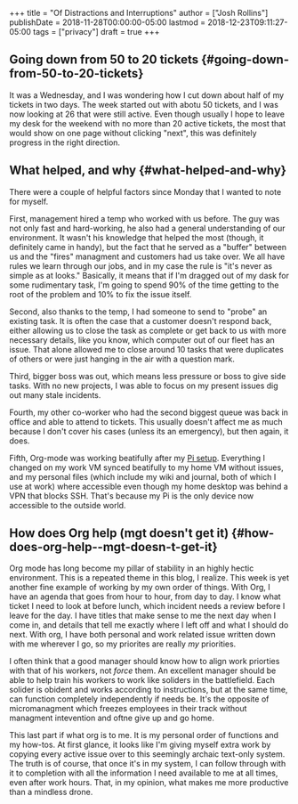+++
title = "Of Distractions and Interruptions"
author = ["Josh Rollins"]
publishDate = 2018-11-28T00:00:00-05:00
lastmod = 2018-12-23T09:11:27-05:00
tags = ["privacy"]
draft = true
+++

## Going down from 50 to 20 tickets {#going-down-from-50-to-20-tickets}

It was a Wednesday, and I was wondering how I cut down about half of my tickets in two days. The week started out with abotu 50 tickets, and I was now looking at 26 that were still active. Even though usually I hope to leave my desk for the weekend with no more than 20 active tickets, the most that would show on one page without clicking "next", this was definitely progress in the right direction.


## What helped, and why {#what-helped-and-why}

There were a couple of helpful factors since Monday that I wanted to note for myself.

First, management hired a temp who worked with us before. The guy was not only fast and hard-working, he also had a general understanding of our environment. It wasn't his knowledge that helped the most (though, it definitely came in handy), but the fact that he served as a "buffer" between us and the "fires" managment and customers had us take over. We all have rules we learn through our jobs, and in my case the rule is "it's never as simple as at looks." Basically, it means that if I'm dragged out of my dask for some rudimentary task, I'm going to spend 90% of the time getting to the root of the problem and 10% to fix the issue itself.

Second, also thanks to the temp, I had someone to send to "probe" an existing task. It is often the case that a customer doesn't respond back, either allowing us to close the task as complete or get back to us with more necessary details, like you know, which computer out of our fleet has an issue. That alone allowed me to close around 10 tasks that were duplicates of others or were just hanging in the air with a question mark.

Third, bigger boss was out, which means less pressure or boss to give side tasks. With no new projects, I was able to focus on my present issues dig out many stale incidents.

Fourth, my other co-worker who had the second biggest queue was back in office and able to attend to tickets. This usually doesn't affect me as much because I don't cover his cases (unless its an emergency), but then again, it does.

Fifth, Org-mode was working beatifully after my [Pi setup](https://joshrollinswrites.com/techden/raspberry%5Fpi%5Forg%5Fhub/). Everything I changed on my work VM synced beatifully to my home VM without issues, and my personal files (which include my wiki and journal, both of which I use at work) where accessible even though my home desktop was behind a VPN that blocks SSH. That's because my Pi is the only device now accessible to the outside world.


## How does Org help (mgt doesn't get it) {#how-does-org-help--mgt-doesn-t-get-it}

Org mode has long become my pillar of stability in an highly hectic environment. This is a repeated theme in this blog, I realize. This week is yet another fine example of working by my own order of things. With Org, I have an agenda that goes from hour to hour, from day to day. I know what ticket I need to look at before lunch, which incident needs a review before I leave for the day. I have titles that make sense to me the next day when I come in, and details that tell me exactly where I left off and what I should do next. With org, I have both personal and work related issue written down with me wherever I go, so my priorites are really _my_ priorities.

I often think that a good manager should know how to align work priorties with that of his workers, not _force_ them. An excellent manager should be able to help train his workers to work like soliders in the battlefield. Each solider is obident and works according to instructions, but at the same time, can function completely independently if needs be. It's the opposite of micromanagment which freezes employees in their track without managment intevention and oftne give up and go home.

This last part if what org is to me. It is my personal order of functions and my how-tos. At first glance, it looks like I'm giving myself extra work by copying every active issue over to this seemingly archaic text-only system. The truth is of course, that once it's in my system, I can follow through with it to completion with all the information I need available to me at all times, even after work hours. That, in my opinion, what makes me more productive than a mindless drone.